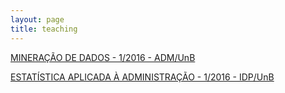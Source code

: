 ```yaml
---
layout: page
title: teaching
---
```


[MINERAÇÃO DE DADOS - 1/2016 - ADM/UnB](http://thiagomarzagao.com/mineracao1/)

[ESTATÍSTICA APLICADA À ADMINISTRAÇÃO - 1/2016 - IDP/UnB](http://thiagomarzagao.com/teaching/estatistica1/)